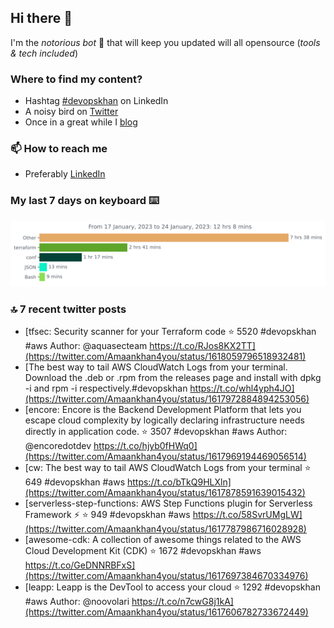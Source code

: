 <!--- [![Hits](https://hits.seeyoufarm.com/api/count/incr/badge.svg?url=https%3A%2F%2Fgithub.com%2Fakhan4u%2Fhit-counter&count_bg=%2379C83D&title_bg=%23555555&icon=&icon_color=%23E7E7E7&title=visits&edge_flat=false)](https://hits.seeyoufarm.com) --->

## Hi there 👋

I'm the _notorious bot_ 🤣 that will keep you updated will all opensource (_tools & tech included_) 

### Where to find my content?

* Hashtag [#devopskhan](https://www.linkedin.com/feed/hashtag/devopskhan) on LinkedIn
* A noisy bird on [Twitter](https://twitter.com/Amaankhan4you)
* Once in a great while I [blog](https://linuxparrot.netlify.app) 


### 📫 **How to reach me**

* Preferably [LinkedIn](https://www.linkedin.com/in/amaan-khan-linux-ninja)

### My last 7 days on keyboard ⌨️

<img src="https://github.com/akhan4u/akhan4u/blob/main/images/stat.svg" alt="Amaan's Wakatime Activity!"/>

### 🔝 7 recent twitter posts
<!-- DEVDOJO:START -->
- [tfsec: Security scanner for your Terraform code
⭐️ 5520
#devopskhan #aws
Author: @aquasecteam
https://t.co/RJos8KX2TT](https://twitter.com/Amaankhan4you/status/1618059796518932481)
- [The best way to tail AWS CloudWatch Logs from your terminal. Download the .deb or .rpm from the releases page and install with dpkg -i and rpm -i respectively.#devopskhan https://t.co/whl4yph4JO](https://twitter.com/Amaankhan4you/status/1617972884894253056)
- [encore: Encore is the Backend Development Platform that lets you escape cloud complexity by logically declaring infrastructure needs directly in application code.
⭐️ 3507
#devopskhan #aws
Author: @encoredotdev
https://t.co/hjyb0fHWq0](https://twitter.com/Amaankhan4you/status/1617969194469056514)
- [cw: The best way to tail AWS CloudWatch Logs from your terminal
⭐️ 649
#devopskhan #aws
https://t.co/bTkQ9HLXln](https://twitter.com/Amaankhan4you/status/1617878591639015432)
- [serverless-step-functions: AWS Step Functions plugin for Serverless Framework ⚡️
⭐️ 949
#devopskhan #aws
https://t.co/58SvrUMgLW](https://twitter.com/Amaankhan4you/status/1617787986716028928)
- [awesome-cdk: A collection of awesome things related to the AWS Cloud Development Kit &lpar;CDK&rpar;
⭐️ 1672
#devopskhan #aws
https://t.co/GeDNNRBFxS](https://twitter.com/Amaankhan4you/status/1617697384670334976)
- [leapp: Leapp is the DevTool to access your cloud
⭐️ 1292
#devopskhan #aws
Author: @noovolari
https://t.co/n7cwG8j1kA](https://twitter.com/Amaankhan4you/status/1617606782733672449)
<!-- DEVDOJO:END -->

<!-- ![Amaan's GitHub stats](https://github-readme-stats.vercel.app/api?username=akhan4u&count_private=true&show_icons=true&hide=contribs) -->
